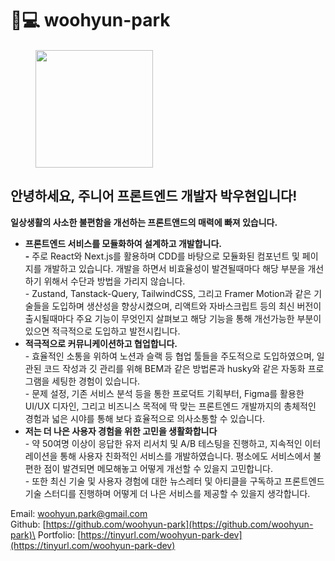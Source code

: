 # 👨💻 woohyun-park

####

<figure><img src=".gitbook/assets/image 2.png" alt="" width="188"><figcaption></figcaption></figure>

## 안녕하세요, 주니어 프론트엔드 개발자 박우현입니다!

**일상생활의 사소한 불편함을 개선하는 프론트앤드의 매력에 빠져 있습니다.**

* **프론트엔드 서비스를 모듈화하여 설계하고 개발합니다.**\
  **-** 주로 React와 Next.js를 활용하며 CDD를 바탕으로 모듈화된 컴포넌트 및 페이지를 개발하고 있습니다. 개발을 하면서 비효율성이 발견될때마다 해당 부분을 개선하기 위해서 수단과 방법을 가리지 않습니다. \
  \- Zustand, Tanstack-Query, TailwindCSS, 그리고 Framer Motion과 같은 기술들을 도입하며 생산성을 향상시켰으며, 리액트와 자바스크립트 등의 최신 버전이 출시될때마다 주요 기능이 무엇인지 살펴보고 해당 기능을 통해 개선가능한 부분이 있으면 적극적으로 도입하고 발전시킵니다.
* **적극적으로 커뮤니케이션하고 협업합니다.**\
  \- 효율적인 소통을 위하여 노션과 슬랙 등 협업 툴들을 주도적으로 도입하였으며, 일관된 코드 작성과 깃 관리를 위해 BEM과 같은 방법론과 husky와 같은 자동화 프로그램을 세팅한 경험이 있습니다.\
  \- 문제 설정, 기존 서비스 분석 등을 통한 프로덕트 기획부터, Figma를 활용한 UI/UX 디자인, 그리고 비즈니스 목적에 딱 맞는 프론트엔드 개발까지의 총체적인 경험과 넓은 시야를 통해 보다 효율적으로 의사소통할 수 있습니다.
* **저는 더 나은 사용자 경험을 위한 고민을 생활화합니다**\
  \- 약 50여명 이상이 응답한 유저 리서치 및 A/B 테스팅을 진행하고, 지속적인 이터레이션을 통해 사용자 친화적인 서비스를 개발하였습니다. 평소에도 서비스에서 불편한 점이 발견되면 메모해놓고 어떻게 개선할 수 있을지 고민합니다.\
  \- 또한 최신 기술 및 사용자 경험에 대한 뉴스레터 및 아티클을 구독하고 프론트엔드 기술 스터디를 진행하며 어떻게 더 나은 서비스를 제공할 수 있을지 생각합니다.

Email: [woohyun.park@gmail.com](mailto:woohyun.park@gmail.com)\
Github: [https://github.com/woohyun-park](https://github.com/woohyun-park)\
Portfolio: [https://tinyurl.com/woohyun-park-dev](https://tinyurl.com/woohyun-park-dev)
